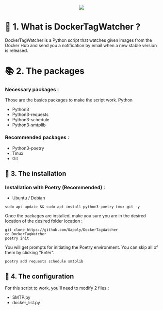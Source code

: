 <p align='center'>
    <a href='https://hub.docker.com/'>
        <img src='https://github.com/user-attachments/assets/19b7eaaf-875e-4b63-96fd-5ee914fa54ae'/>
    </a>
</p>

# 🐳 1. What is DockerTagWatcher ?

DockerTagWatcher is a Python script that watches given images from the Docker Hub and send you a notification by email when a new stable version is released.


# 📚️ 2. The packages

### Necessary packages :




Those are the basics packages to make the script work. Python

- Python3
- Python3-requests
- Python3-schedule
- Python3-smtplib

### Recommended packages :

- Python3-poetry
- Tmux
- Git

## 📄 3. The installation

### Installation with Poetry (Recommended) :


- Ubuntu / Debian
```shell
sudo apt update && sudo apt install python3-poetry tmux git -y
```

Once the packages are installed, make you sure you are in the desired location of the desired folder location :

```shell
git clone https://github.com/Gapoly/DockerTagWatcher
cd DockerTagWatcher
poetry init
```

You will get prompts for initiating the Poetry environment. You can skip all of them by clicking "Enter".

```shell
poetry add requests schedule smtplib
```
## 📑 4. The configuration

For this script to work, you'll need to modify 2 files :

- SMTP.py
- docker_list.py